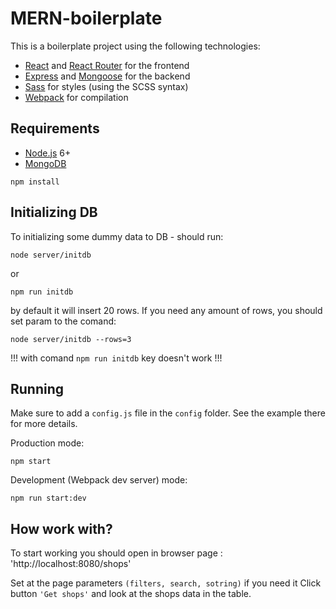 # MERN-boilerplate

This is a boilerplate project using the following technologies:
- [React](https://facebook.github.io/react/) and [React Router](https://reacttraining.com/react-router/) for the frontend
- [Express](http://expressjs.com/) and [Mongoose](http://mongoosejs.com/) for the backend
- [Sass](http://sass-lang.com/) for styles (using the SCSS syntax)
- [Webpack](https://webpack.github.io/) for compilation


## Requirements

- [Node.js](https://nodejs.org/en/) 6+
- [MongoDB](https://www.mongodb.com/)


```shell
npm install
```

## Initializing DB

To initializing some dummy data to DB - should run:

```shell
node server/initdb
```
or
```shell
npm run initdb
```

by default it will insert 20 rows. If you need any amount of rows, you should set param to the comand:

```shell
node server/initdb --rows=3
```
!!! with comand ```npm run initdb``` key doesn't work !!!

## Running

Make sure to add a `config.js` file in the `config` folder. See the example there for more details.

Production mode:

```shell
npm start
```

Development (Webpack dev server) mode:

```shell
npm run start:dev
```

## How work with?

To start working you should open in browser page : 'http://localhost:8080/shops'

Set at the page parameters ```(filters, search, sotring)``` if you need it
Click button ```'Get shops'``` and look at the shops data in the table.

